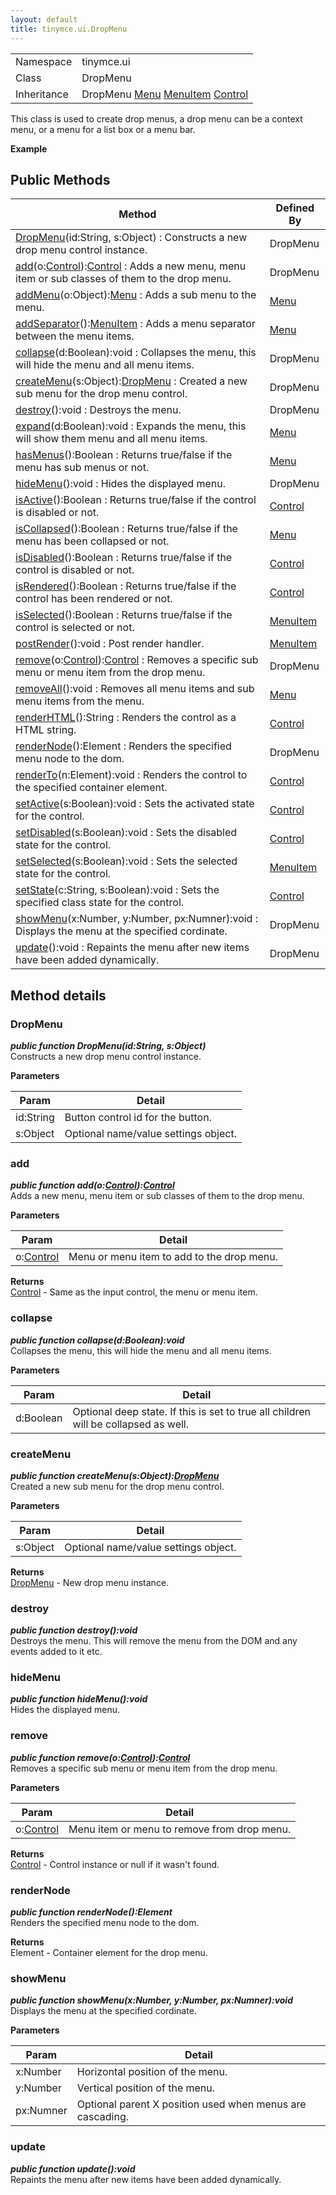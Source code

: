 ```yaml
---
layout: default
title: tinymce.ui.DropMenu
---
```


|  |  |
| --- | --- |
| Namespace | tinymce.ui |
| Class | DropMenu |
| Inheritance | <span>DropMenu</span> <span>[Menu](https://www.tiny.cloud/docs-3x/api/ui/class_tinymce.ui.Menu.html)</span> <span>[MenuItem](https://www.tiny.cloud/docs-3x/api/ui/class_tinymce.ui.MenuItem.html)</span> <span class="last">[Control](https://www.tiny.cloud/docs-3x/api/ui/class_tinymce.ui.Control.html)</span> |

This class is used to create drop menus, a drop menu can be a context menu, or a menu for a list box or a menu bar.      

**Example**  

## Public Methods

| Method | Defined By |
| --- | --- |
| [DropMenu](#dropmenu)(id:String, s:Object) : Constructs a new drop menu control instance. | DropMenu |
| [add](#add)(o:[Control](https://www.tiny.cloud/docs-3x/api/ui/class_tinymce.ui.Control.html)):[Control](https://www.tiny.cloud/docs-3x/api/ui/class_tinymce.ui.Control.html) : Adds a new menu, menu item or sub classes of them to the drop menu. | DropMenu |
| [addMenu](#addmenu)(o:Object):[Menu](https://www.tiny.cloud/docs-3x/api/ui/class_tinymce.ui.Menu.html) : Adds a sub menu to the menu. | [Menu](https://www.tiny.cloud/docs-3x/api/ui/class_tinymce.ui.Menu.html) |
| [addSeparator](#addseparator)():[MenuItem](https://www.tiny.cloud/docs-3x/api/ui/class_tinymce.ui.MenuItem.html) : Adds a menu separator between the menu items. | [Menu](https://www.tiny.cloud/docs-3x/api/ui/class_tinymce.ui.Menu.html) |
| [collapse](#collapse)(d:Boolean):void : Collapses the menu, this will hide the menu and all menu items. | DropMenu |
| [createMenu](#createmenu)(s:Object):[DropMenu](https://www.tiny.cloud/docs-3x/api/ui/class_tinymce.ui.DropMenu.html) : Created a new sub menu for the drop menu control. | DropMenu |
| [destroy](#destroy)():void : Destroys the menu. | DropMenu |
| [expand](#expand)(d:Boolean):void : Expands the menu, this will show them menu and all menu items. | [Menu](https://www.tiny.cloud/docs-3x/api/ui/class_tinymce.ui.Menu.html) |
| [hasMenus](#hasmenus)():Boolean : Returns true/false if the menu has sub menus or not. | [Menu](https://www.tiny.cloud/docs-3x/api/ui/class_tinymce.ui.Menu.html) |
| [hideMenu](#hidemenu)():void : Hides the displayed menu. | DropMenu |
| [isActive](#isactive)():Boolean : Returns true/false if the control is disabled or not. | [Control](https://www.tiny.cloud/docs-3x/api/ui/class_tinymce.ui.Control.html) |
| [isCollapsed](#iscollapsed)():Boolean : Returns true/false if the menu has been collapsed or not. | [Menu](https://www.tiny.cloud/docs-3x/api/ui/class_tinymce.ui.Menu.html) |
| [isDisabled](#isdisabled)():Boolean : Returns true/false if the control is disabled or not. | [Control](https://www.tiny.cloud/docs-3x/api/ui/class_tinymce.ui.Control.html) |
| [isRendered](#isrendered)():Boolean : Returns true/false if the control has been rendered or not. | [Control](https://www.tiny.cloud/docs-3x/api/ui/class_tinymce.ui.Control.html) |
| [isSelected](#isselected)():Boolean : Returns true/false if the control is selected or not. | [MenuItem](https://www.tiny.cloud/docs-3x/api/ui/class_tinymce.ui.MenuItem.html) |
| [postRender](#postrender)():void : Post render handler. | [MenuItem](https://www.tiny.cloud/docs-3x/api/ui/class_tinymce.ui.MenuItem.html) |
| [remove](#remove)(o:[Control](https://www.tiny.cloud/docs-3x/api/ui/class_tinymce.ui.Control.html)):[Control](https://www.tiny.cloud/docs-3x/api/ui/class_tinymce.ui.Control.html) : Removes a specific sub menu or menu item from the drop menu. | DropMenu |
| [removeAll](#removeall)():void : Removes all menu items and sub menu items from the menu. | [Menu](https://www.tiny.cloud/docs-3x/api/ui/class_tinymce.ui.Menu.html) |
| [renderHTML](#renderhtml)():String : Renders the control as a HTML string. | [Control](https://www.tiny.cloud/docs-3x/api/ui/class_tinymce.ui.Control.html) |
| [renderNode](#rendernode)():Element : Renders the specified menu node to the dom. | DropMenu |
| [renderTo](#renderto)(n:Element):void : Renders the control to the specified container element. | [Control](https://www.tiny.cloud/docs-3x/api/ui/class_tinymce.ui.Control.html) |
| [setActive](#setactive)(s:Boolean):void : Sets the activated state for the control. | [Control](https://www.tiny.cloud/docs-3x/api/ui/class_tinymce.ui.Control.html) |
| [setDisabled](#setdisabled)(s:Boolean):void : Sets the disabled state for the control. | [Control](https://www.tiny.cloud/docs-3x/api/ui/class_tinymce.ui.Control.html) |
| [setSelected](#setselected)(s:Boolean):void : Sets the selected state for the control. | [MenuItem](https://www.tiny.cloud/docs-3x/api/ui/class_tinymce.ui.MenuItem.html) |
| [setState](#setstate)(c:String, s:Boolean):void : Sets the specified class state for the control. | [Control](https://www.tiny.cloud/docs-3x/api/ui/class_tinymce.ui.Control.html) |
| [showMenu](#showmenu)(x:Number, y:Number, px:Numner):void : Displays the menu at the specified cordinate. | DropMenu |
| [update](#update)():void : Repaints the menu after new items have been added dynamically. | DropMenu |

## Method details

### DropMenu 

***public function DropMenu(id:String, s:Object)***  
Constructs a new drop menu control instance.      

**Parameters**  

| Param | Detail |
| --- | --- |
| id:String | Button control id for the button. |
| s:Object | Optional name/value settings object. |

### add 

***public function add(o:[Control](https://www.tiny.cloud/docs-3x/api/ui/class_tinymce.ui.Control.html)):[Control](https://www.tiny.cloud/docs-3x/api/ui/class_tinymce.ui.Control.html)***  
Adds a new menu, menu item or sub classes of them to the drop menu.      

**Parameters**  

| Param | Detail |
| --- | --- |
| o:[Control](https://www.tiny.cloud/docs-3x/api/ui/class_tinymce.ui.Control.html) | Menu or menu item to add to the drop menu. |

**Returns**  
[Control](https://www.tiny.cloud/docs-3x/api/ui/class_tinymce.ui.Control.html) - Same as the input control, the menu or menu item.

### collapse 

***public function collapse(d:Boolean):void***  
Collapses the menu, this will hide the menu and all menu items.      

**Parameters**  

| Param | Detail |
| --- | --- |
| d:Boolean | Optional deep state. If this is set to true all children will be collapsed as well. |

### createMenu 

***public function createMenu(s:Object):[DropMenu](https://www.tiny.cloud/docs-3x/api/ui/class_tinymce.ui.DropMenu.html)***  
Created a new sub menu for the drop menu control.      

**Parameters**  

| Param | Detail |
| --- | --- |
| s:Object | Optional name/value settings object. |

**Returns**  
[DropMenu](https://www.tiny.cloud/docs-3x/api/ui/class_tinymce.ui.DropMenu.html) - New drop menu instance.

### destroy 

***public function destroy():void***  
Destroys the menu. This will remove the menu from the DOM and any events added to it etc.

### hideMenu 

***public function hideMenu():void***  
Hides the displayed menu.

### remove 

***public function remove(o:[Control](https://www.tiny.cloud/docs-3x/api/ui/class_tinymce.ui.Control.html)):[Control](https://www.tiny.cloud/docs-3x/api/ui/class_tinymce.ui.Control.html)***  
Removes a specific sub menu or menu item from the drop menu.      

**Parameters**  

| Param | Detail |
| --- | --- |
| o:[Control](https://www.tiny.cloud/docs-3x/api/ui/class_tinymce.ui.Control.html) | Menu item or menu to remove from drop menu. |

**Returns**  
[Control](https://www.tiny.cloud/docs-3x/api/ui/class_tinymce.ui.Control.html) - Control instance or null if it wasn't found.

### renderNode 

***public function renderNode():Element***  
Renders the specified menu node to the dom.      

**Returns**  
Element - Container element for the drop menu.

### showMenu 

***public function showMenu(x:Number, y:Number, px:Numner):void***  
Displays the menu at the specified cordinate.      

**Parameters**  

| Param | Detail |
| --- | --- |
| x:Number | Horizontal position of the menu. |
| y:Number | Vertical position of the menu. |
| px:Numner | Optional parent X position used when menus are cascading. |

### update 

***public function update():void***  
Repaints the menu after new items have been added dynamically.